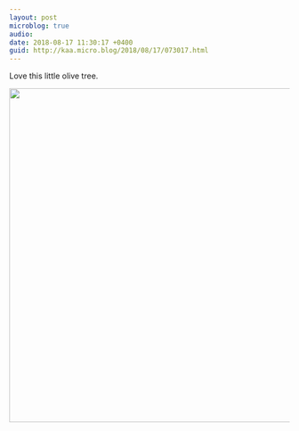 ```yaml
---
layout: post
microblog: true
audio: 
date: 2018-08-17 11:30:17 +0400
guid: http://kaa.micro.blog/2018/08/17/073017.html
---
```

Love this little olive tree.

<img src="http://www.kaa.bz/uploads/2018/2dd1956bef.jpg" width="600" height="600" />
